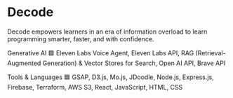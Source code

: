 # Decode 
Decode empowers learners in an era of information overload to learn programming smarter, faster, and with confidence.

Generative AI 🟪 Eleven Labs Voice Agent, Eleven Labs API, RAG (Retrieval-Augmented Generation) & Vector Stores for Search, Open AI API, Brave API

Tools & Languages 🟦 GSAP, D3.js, Mo.js, JDoodle, Node.js, Express.js, Firebase, Terraform, AWS S3, React, JavaScript, HTML, CSS


